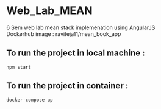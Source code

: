 # Web_Lab_MEAN
6 Sem web lab mean stack implemenation using AngularJS <br/>
Dockerhub image : raviteja11/mean_book_app
## To run the project in local machine : <br/>
```npm start```

## To run the project in container : <br/>
```docker-compose up```
